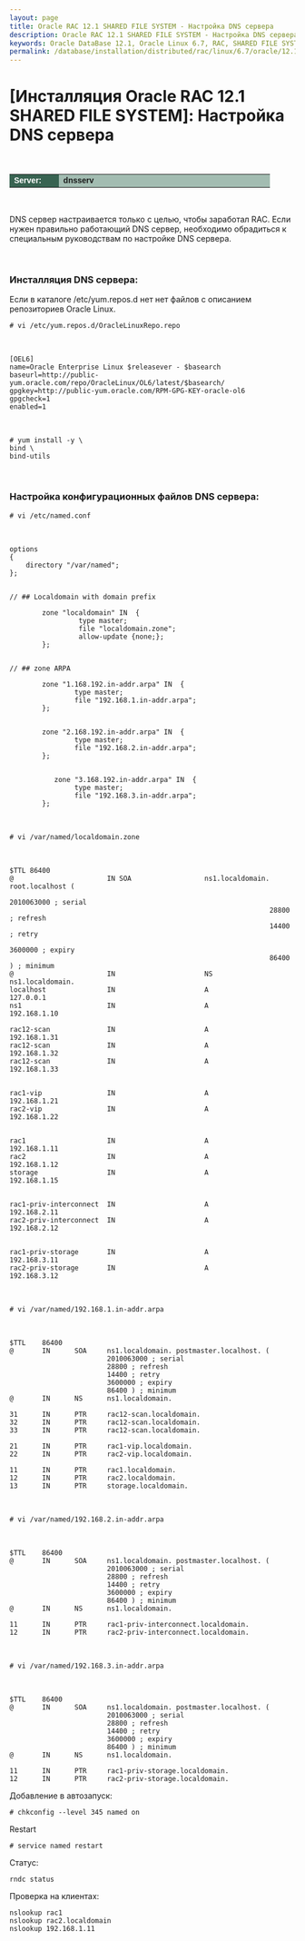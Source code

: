 ```yaml
---
layout: page
title: Oracle RAC 12.1 SHARED FILE SYSTEM - Настройка DNS сервера
description: Oracle RAC 12.1 SHARED FILE SYSTEM - Настройка DNS сервера
keywords: Oracle DataBase 12.1, Oracle Linux 6.7, RAC, SHARED FILE SYSTEM
permalink: /database/installation/distributed/rac/linux/6.7/oracle/12.1/shared-file-system/setup-dns-server/
---
```


# [Инсталляция Oracle RAC 12.1 SHARED FILE SYSTEM]: Настройка DNS сервера

<br/>

<table cellpadding="4" cellspacing="2" align="center" border="0" width="100%">

<tr>
<td style="color: rgb(255, 255, 255);" bgcolor="#386351" width="14%"><span style="font-family: Arial,Helvetica,sans-serif; font-size: 14px;"><strong>Server:</strong></span></td>
<td height="20" bgcolor="#a2bcb1" width="60%"><span style="font-family: Arial,Helvetica,sans-serif; font-size: 14px;"><strong>dnsserv</strong></span></td>
</tr>

</table>

<br/>

DNS сервер настраивается только с целью, чтобы заработал RAC. Если нужен правильно работающий DNS сервер, необходимо обрадиться к специальным руководствам по настройке DNS сервера.

<br/>

### Инсталляция DNS сервера:

Если в каталоге /etc/yum.repos.d нет нет файлов с описанием репозиториев Oracle Linux.

    # vi /etc/yum.repos.d/OracleLinuxRepo.repo

<br/>

    [OEL6]
    name=Oracle Enterprise Linux $releasever - $basearch
    baseurl=http://public-yum.oracle.com/repo/OracleLinux/OL6/latest/$basearch/
    gpgkey=http://public-yum.oracle.com/RPM-GPG-KEY-oracle-ol6
    gpgcheck=1
    enabled=1

<br/>

    # yum install -y \
    bind \
    bind-utils

<br/>

### Настройка конфигурационных файлов DNS сервера:

    # vi /etc/named.conf

<br/>

    options
    {
        directory "/var/named";
    };


    // ## Localdomain with domain prefix

            zone "localdomain" IN  {
                     type master;
                     file "localdomain.zone";
                     allow-update {none;};
            };


    // ## zone ARPA

            zone "1.168.192.in-addr.arpa" IN  {
                    type master;
                    file "192.168.1.in-addr.arpa";
            };


            zone "2.168.192.in-addr.arpa" IN  {
                    type master;
                    file "192.168.2.in-addr.arpa";
            };


               zone "3.168.192.in-addr.arpa" IN  {
                    type master;
                    file "192.168.3.in-addr.arpa";
            };

<br/>

    # vi /var/named/localdomain.zone

<br/>

    $TTL 86400
    @                   	IN SOA              	ns1.localdomain. root.localhost (
                                                                	2010063000 ; serial
                                                                	28800 ; refresh
                                                                	14400 ; retry
                                                                	3600000 ; expiry
                                                                	86400 ) ; minimum
    @                   	IN                  	NS          	ns1.localdomain.
    localhost           	IN                  	A           	127.0.0.1
    ns1                 	IN                  	A           	192.168.1.10

    rac12-scan             	IN                  	A           	192.168.1.31
    rac12-scan             	IN                  	A           	192.168.1.32
    rac12-scan             	IN                  	A           	192.168.1.33


    rac1-vip            	IN                  	A           	192.168.1.21
    rac2-vip            	IN                  	A           	192.168.1.22


    rac1                	IN                  	A           	192.168.1.11
    rac2                	IN                  	A           	192.168.1.12
    storage             	IN                  	A           	192.168.1.15


    rac1-priv-interconnect  IN                  	A           	192.168.2.11
    rac2-priv-interconnect  IN                  	A           	192.168.2.12


    rac1-priv-storage     	IN                  	A           	192.168.3.11
    rac2-priv-storage      	IN                  	A           	192.168.3.12

<br/>

    # vi /var/named/192.168.1.in-addr.arpa

<br/>

    $TTL   	86400
    @      	IN   	SOA   	ns1.localdomain. postmaster.localhost. (
                        	2010063000 ; serial
                        	28800 ; refresh
                        	14400 ; retry
                        	3600000 ; expiry
                        	86400 ) ; minimum
    @      	IN   	NS   	ns1.localdomain.

    31     	IN   	PTR  	rac12-scan.localdomain.
    32     	IN   	PTR  	rac12-scan.localdomain.
    33     	IN   	PTR  	rac12-scan.localdomain.

    21     	IN   	PTR  	rac1-vip.localdomain.
    22     	IN   	PTR  	rac2-vip.localdomain.

    11     	IN   	PTR  	rac1.localdomain.
    12     	IN   	PTR  	rac2.localdomain.
    13     	IN   	PTR  	storage.localdomain.

<br/>

    # vi /var/named/192.168.2.in-addr.arpa

<br/>

    $TTL   	86400
    @      	IN   	SOA   	ns1.localdomain. postmaster.localhost. (
                        	2010063000 ; serial
                        	28800 ; refresh
                        	14400 ; retry
                        	3600000 ; expiry
                        	86400 ) ; minimum
    @      	IN   	NS   	ns1.localdomain.

    11     	IN   	PTR  	rac1-priv-interconnect.localdomain.
    12     	IN   	PTR  	rac2-priv-interconnect.localdomain.

<br/>

    # vi /var/named/192.168.3.in-addr.arpa

<br/>

    $TTL   	86400
    @      	IN   	SOA   	ns1.localdomain. postmaster.localhost. (
                        	2010063000 ; serial
                        	28800 ; refresh
                        	14400 ; retry
                        	3600000 ; expiry
                        	86400 ) ; minimum
    @      	IN   	NS   	ns1.localdomain.

    11     	IN   	PTR  	rac1-priv-storage.localdomain.
    12     	IN   	PTR  	rac2-priv-storage.localdomain.

Добавление в автозапуск:

    # chkconfig --level 345 named on

Restart

    # service named restart

Статус:

    rndc status

Проверка на клиентах:

    nslookup rac1
    nslookup rac2.localdomain
    nslookup 192.168.1.11
